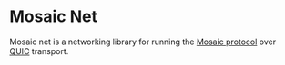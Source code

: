 # Mosaic Net

Mosaic net is a networking library for running the
[Mosaic protocol](https://stevefarroll.github.io/mosaic-spec/)
over [QUIC](https://www.rfc-editor.org/rfc/rfc9000) transport.
